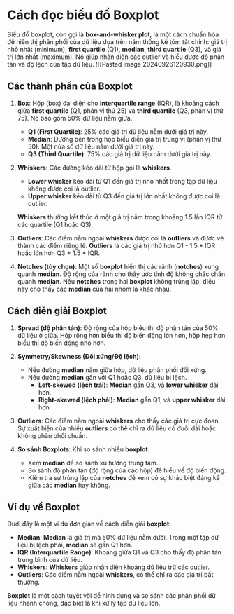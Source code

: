 # Cách đọc biểu đồ Boxplot

Biểu đồ boxplot, còn gọi là **box-and-whisker plot**, là một cách chuẩn hóa để hiển thị phân phối của dữ liệu dựa trên năm thống kê tóm tắt chính: giá trị nhỏ nhất (minimum), **first quartile** (Q1), **median**, **third quartile** (Q3), và giá trị lớn nhất (maximum). Nó giúp nhận diện các outlier và hiểu được độ phân tán và độ lệch của tập dữ liệu.
![[Pasted image 20240926120930.png]]

## Các thành phần của Boxplot

1. **Box**: Hộp (box) đại diện cho **interquartile range** (IQR), là khoảng cách giữa **first quartile** (Q1, phân vị thứ 25) và **third quartile** (Q3, phân vị thứ 75). Nó bao gồm 50% dữ liệu nằm giữa.

   
   - **Q1 (First Quartile)**: 25% các giá trị dữ liệu nằm dưới giá trị này.
   - **Median**: Đường bên trong hộp biểu diễn giá trị trung vị (phân vị thứ 50). Một nửa số dữ liệu nằm dưới giá trị này.
   - **Q3 (Third Quartile)**: 75% các giá trị dữ liệu nằm dưới giá trị này.

2. **Whiskers**: Các đường kéo dài từ hộp gọi là **whiskers**.
   
   - **Lower whisker** kéo dài từ Q1 đến giá trị nhỏ nhất trong tập dữ liệu không được coi là outlier.
   - **Upper whisker** kéo dài từ Q3 đến giá trị lớn nhất không được coi là outlier.
   
   **Whiskers** thường kết thúc ở một giá trị nằm trong khoảng 1.5 lần IQR từ các quartile (Q1 hoặc Q3).

3. **Outliers**: Các điểm nằm ngoài **whiskers** được coi là **outliers** và được vẽ thành các điểm riêng lẻ. **Outliers** là các giá trị nhỏ hơn Q1 - 1.5 * IQR hoặc lớn hơn Q3 + 1.5 * IQR.

4. **Notches (tùy chọn)**: Một số **boxplot** hiển thị các rãnh (**notches**) xung quanh **median**. Độ rộng của rãnh cho thấy ước tính độ không chắc chắn quanh **median**. Nếu **notches** trong hai **boxplot** không trùng lặp, điều này cho thấy các **median** của hai nhóm là khác nhau.

## Cách diễn giải Boxplot

1. **Spread (độ phân tán)**: Độ rộng của hộp biểu thị độ phân tán của 50% dữ liệu ở giữa. Hộp rộng hơn biểu thị độ biến động lớn hơn, hộp hẹp hơn biểu thị độ biến động nhỏ hơn.

2. **Symmetry/Skewness (Đối xứng/Độ lệch)**: 
   - Nếu đường **median** nằm giữa hộp, dữ liệu phân phối đối xứng.
   - Nếu đường **median** gần với Q1 hoặc Q3, dữ liệu bị lệch.
     - **Left-skewed (lệch trái)**: **Median** gần Q3, và **lower whisker** dài hơn.
     - **Right-skewed (lệch phải)**: **Median** gần Q1, và **upper whisker** dài hơn.

3. **Outliers**: Các điểm nằm ngoài **whiskers** cho thấy các giá trị cực đoan. Sự xuất hiện của nhiều **outliers** có thể chỉ ra dữ liệu có đuôi dài hoặc không phân phối chuẩn.

4. **So sánh Boxplots**: Khi so sánh nhiều **boxplot**:
   - Xem **median** để so sánh xu hướng trung tâm.
   - So sánh độ phân tán (độ rộng của các hộp) để hiểu về độ biến động.
   - Kiểm tra sự trùng lặp của **notches** để xem có sự khác biệt đáng kể giữa các **median** hay không.

## Ví dụ về Boxplot

Dưới đây là một ví dụ đơn giản về cách diễn giải **boxplot**:

- **Median**: **Median** là giá trị mà 50% dữ liệu nằm dưới. Trong một tập dữ liệu bị lệch phải, **median** sẽ gần Q1 hơn.
- **IQR (Interquartile Range)**: Khoảng giữa Q1 và Q3 cho thấy độ phân tán trung bình của dữ liệu.
- **Whiskers**: **Whiskers** giúp nhận diện khoảng dữ liệu trừ các outlier.
- **Outliers**: Các điểm nằm ngoài **whiskers**, có thể chỉ ra các giá trị bất thường.

**Boxplot** là một cách tuyệt vời để hình dung và so sánh các phân phối dữ liệu nhanh chóng, đặc biệt là khi xử lý tập dữ liệu lớn.

